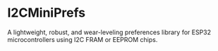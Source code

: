 # I2CMiniPrefs
A lightweight, robust, and wear-leveling preferences library for ESP32 microcontrollers using I2C FRAM or EEPROM chips.
